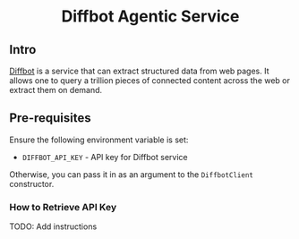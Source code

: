 <h1 align="center">Diffbot Agentic Service</h1>

## Intro

[Diffbot][diffbot] is a service that can extract structured data from web pages. It allows one to query a trillion pieces of connected content across the web or extract them on demand.

## Pre-requisites

Ensure the following environment variable is set:

- `DIFFBOT_API_KEY` - API key for Diffbot service

Otherwise, you can pass it in as an argument to the `DiffbotClient` constructor.

### How to Retrieve API Key

TODO: Add instructions

[diffbot]: https://www.diffbot.com
